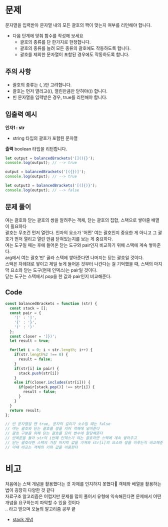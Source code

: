 # 문제
문자열을 입력받아 문자열 내의 모든 괄호의 짝이 맞는지 여부를 리턴해야 합니다.

+ 다음 단계에 맞춰 함수를 작성해 보세요
  - 괄호의 종류를 단 한가지로 한정합니다.
  - 괄호의 종류를 늘려 모든 종류의 괄호에도 작동하도록 합니다.
  - 괄호를 제외한 문자열이 포함된 경우에도 작동하도록 합니다.


## 주의 사항
  + 괄호의 종류는 (, )만 고려합니다.
  + 괄호는 먼저 열리고((), 열린만큼만 닫혀야()) 합니다.
  + 빈 문자열을 입력받은 경우, true를 리턴해야 합니다.


## 입출력 예시

**인자1 : str**
  + string 타입의 괄호가 포함된 문자열 


**출력**
boolean 타입을 리턴합니다.

```js
let output = balancedBrackets('[](){}');
console.log(output); // --> true

output = balancedBrackets('[({})]');
console.log(output); // --> true

let output3 = balancedBrackets('[(]{)}');
console.log(output); // --> false
```


## 문제 풀이
여는 괄호와 닫는 괄호의 쌍을 알려주는 객체, 닫는 괄호의 집합, 스택으로 쌓아줄 배열이 필요하다 <br>
괄호는 무조건 먼저 열린다. 인자의 요소가 '어떤' 여는 괄호인지 중요한 게 아니고 그 괄호가 먼저 열리고 열린 만큼 닫혀있는지를 보는 게 중요하다. <br>
여는 도구일 때는 후에 들어온 닫는 도구와 pair인지 비교하기 위해 스택에 계속 쌓아준다.<br>
arg에서 여는 괄호'만' 골라 스택에 쌓아준다면 나머지는 닫는 괄호일 것이다. <br>
스택은 차례대로 쌓이고 제일 늦게 들어온 것부터 나간다는 걸 기억했을 때, 스택의 마지막 요소와 닫는 도구(현재 인덱스)는 pair일 것이다.<br>
닫는 도구는 스택에서 pop을 한 값과 pair인지 비교해준다.


## Code

```js
const balancedBrackets = function (str) {
  const stack = [];
  const pair = {
    '[' : ']',
    '{' : '}',
    '(' : ')'
  };
  const closer = ']})';
  let result = true;

  for(let i = 0; i < str.length; i++) {
    if(str.length%2 !== 0) {
      result = false;
    }
    if(str[i] in pair) {
      stack.push(str[i])
    }
    else if(closer.includes(str[i])) {
      if(pair[stack.pop()] !== str[i]) {
        result = false;
      }
    }
  }
  return result;
};

// 빈 문자열일 땐 true, 문자의 길이가 소수일 때는 false
// 여는 괄호와 닫는 괄호를 쌍을 지어 객체에 넣어준다
// 괄호 구분을 위해 닫는 괄호를 모아 변수에 할당해준다
// 반복문을 돌아 str의 i번째 인덱스가 여는 괄호라면 스택에 계속 쌓아주고 
// 닫는 괄호라면 스택의 가장 마지막 값을 가져와 str[i]의 요소와 쌍을 이루는지 비교해준다 
// 이때 비교는 객체의 키와 값을 이용한다

```

# 비고
처음에는 스택 개념을 활용했다는 것 자체를 인지하지 못했다🥲 객체와 배열을 활용하는 법이 굉장히 다양한 것 같다 <br>
자료구조 알고리즘은 어렵지만 문제를 많이 풀어서 유형에 익숙해진다면 문제에서 어떤 개념을 요구하는지 파악할 수 있을 것이다 <br>
.. 라고 믿으며 오늘의 알고리즘 공부 끝 <br>

* [stack 개념](https://velog.io/@usreon/Stack-%EA%B3%BC-Queue)